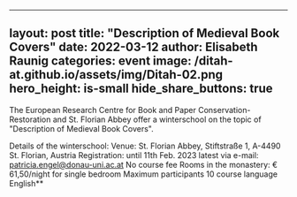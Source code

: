 ------
layout: post
title:  "Description of Medieval Book Covers"
date:   2022-03-12 
author: Elisabeth Raunig
categories: event
image: /ditah-at.github.io/assets/img/Ditah-02.png
hero_height: is-small
hide_share_buttons: true
------

The European Research Centre for Book and Paper Conservation-Restoration and St. Florian Abbey offer a winterschool on the topic of "Description of Medieval Book Covers".

Details of the winterschool:
Venue: St. Florian Abbey, Stiftstraße 1, A-4490 St. Florian, Austria
Registration: until 11th Feb. 2023 latest via e-mail: patricia.engel@donau-uni.ac.at
No course fee
Rooms in the monastery:  € 61,50/night for single bedroom
Maximum participants 10
course language English**
